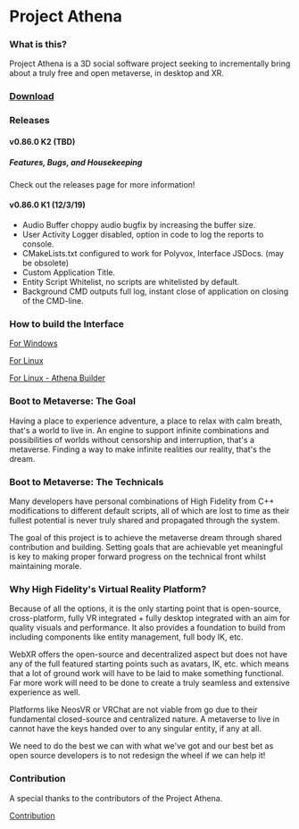 # Project Athena 

### What is this?

Project Athena is a 3D social software project seeking to incrementally bring about a truly free and open metaverse, in desktop and XR.

### [Download](https://projectathena.io/download-athena/)

### Releases

#### v0.86.0 K2 (TBD)

##### Features, Bugs, and Housekeeping
Check out the releases page for more information!

#### v0.86.0 K1 (12/3/19)

* Audio Buffer choppy audio bugfix by increasing the buffer size.
* User Activity Logger disabled, option in code to log the reports to console.
* CMakeLists.txt configured to work for Polyvox, Interface JSDocs. (may be obsolete)
* Custom Application Title.
* Entity Script Whitelist, no scripts are whitelisted by default.
* Background CMD outputs full log, instant close of application on closing of the CMD-line.

### How to build the Interface

[For Windows](https://github.com/kasenvr/project-athena/blob/kasen/core/BUILD_WIN.md)

[For Linux](https://github.com/kasenvr/project-athena/blob/kasen/core/BUILD_LINUX.md)

[For Linux - Athena Builder](https://github.com/daleglass/athena-builder)

### Boot to Metaverse: The Goal

Having a place to experience adventure, a place to relax with calm breath, that's a world to live in. An engine to support infinite combinations and possibilities of worlds without censorship and interruption, that's a metaverse. Finding a way to make infinite realities our reality, that's the dream.

### Boot to Metaverse: The Technicals

Many developers have personal combinations of High Fidelity from C++ modifications to different default scripts, all of which are lost to time as their fullest potential is never truly shared and propagated through the system.

The goal of this project is to achieve the metaverse dream through shared contribution and building. Setting goals that are achievable yet meaningful is key to making proper forward progress on the technical front whilst maintaining morale.

### Why High Fidelity's Virtual Reality Platform?

Because of all the options, it is the only starting point that is open-source, cross-platform, fully VR integrated + fully desktop integrated with an aim for quality visuals and performance. It also provides a foundation to build from including components like entity management, full body IK, etc.

WebXR offers the open-source and decentralized aspect but does not have any of the full featured starting points such as avatars, IK, etc. which means that a lot of ground work will have to be laid to make something functional. Far more work will need to be done to create a truly seamless and extensive experience as well.

Platforms like NeosVR or VRChat are not viable from go due to their fundamental closed-source and centralized nature. A metaverse to live in cannot have the keys handed over to any singular entity, if any at all.

We need to do the best we can with what we've got and our best bet as open source developers is to not redesign the wheel if we can help it!

### Contribution

A special thanks to the contributors of the Project Athena.

[Contribution](CONTRIBUTING.md)

